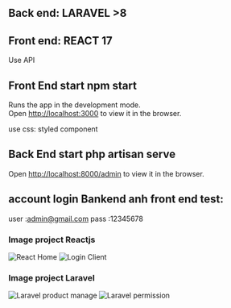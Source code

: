 ## Back end: LARAVEL >8
## Front end: REACT 17

Use API


## Front End start npm start
Runs the app in the development mode.\
Open [http://localhost:3000](http://localhost:3000) to view it in the browser.

use css: styled component 

## Back End start php artisan serve
Open [http://localhost:8000/admin](http://localhost:8000/admin) to view it in the browser.

## account login Bankend anh front end  test:
user :admin@gmail.com 
pass :12345678


### Image project Reactjs
![React Home](https://user-images.githubusercontent.com/69226244/174641570-e2bffeaa-b779-451b-b787-24ad3f93c225.png)
![Login Client](https://user-images.githubusercontent.com/69226244/174641836-92766957-3df0-43b1-ba0a-9bca212816fb.png)
### Image project Laravel
![Laravel product manage](https://user-images.githubusercontent.com/69226244/174642173-cf02c0fe-b4c2-4317-975a-525dcbe32b7c.png)
![Laravel permission](https://user-images.githubusercontent.com/69226244/174642340-6f492a64-24a1-4abc-a3ae-b08dac097b1b.png)